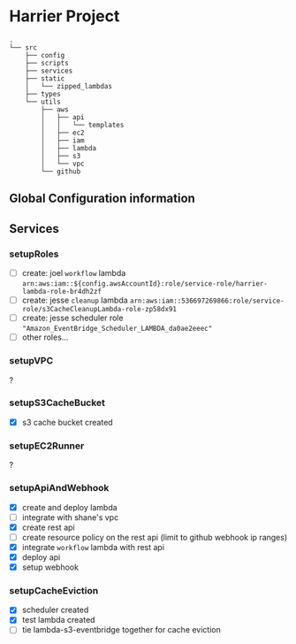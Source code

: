 # Harrier Project

```
.
└── src
    ├── config
    ├── scripts
    ├── services
    ├── static
    │   └── zipped_lambdas
    ├── types
    └── utils
        ├── aws
        │   ├── api
        │   │   └── templates
        │   ├── ec2
        │   ├── iam
        │   ├── lambda
        │   ├── s3
        │   └── vpc
        └── github
```

## Global Configuration information

## Services

### setupRoles

- [ ] create: joel `workflow` lambda `arn:aws:iam::${config.awsAccountId}:role/service-role/harrier-lambda-role-br4dh2zf`
- [ ] create: jesse `cleanup` lambda `arn:aws:iam::536697269866:role/service-role/s3CacheCleanupLambda-role-zp58dx91`
- [ ] create: jesse scheduler role `"Amazon_EventBridge_Scheduler_LAMBDA_da0ae2eeec"`
- [ ] other roles...

### setupVPC

?

### setupS3CacheBucket

- [x] s3 cache bucket created

### setupEC2Runner

?

### setupApiAndWebhook

- [x] create and deploy lambda
- [ ] integrate with shane's vpc
- [x] create rest api
- [ ] create resource policy on the rest api (limit to github webhook ip ranges)
- [x] integrate `workflow` lambda with rest api
- [x] deploy api
- [x] setup webhook

### setupCacheEviction

- [x] scheduler created
- [x] test lambda created
- [ ] tie lambda-s3-eventbridge together for cache eviction
